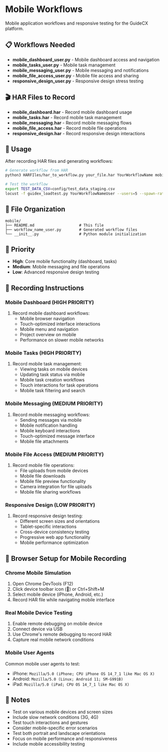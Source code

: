 # Mobile Workflows

Mobile application workflows and responsive testing for the GuideCX platform.

## 📋 Workflows Needed

- **mobile_dashboard_user.py** - Mobile dashboard access and navigation
- **mobile_tasks_user.py** - Mobile task management
- **mobile_messaging_user.py** - Mobile messaging and notifications
- **mobile_file_access_user.py** - Mobile file access and sharing
- **responsive_design_user.py** - Responsive design stress testing

## 🎬 HAR Files to Record

- **mobile_dashboard.har** - Record mobile dashboard usage
- **mobile_tasks.har** - Record mobile task management
- **mobile_messaging.har** - Record mobile messaging flows
- **mobile_file_access.har** - Record mobile file operations
- **responsive_design.har** - Record responsive design interactions

## 🚀 Usage

After recording HAR files and generating workflows:

```bash
# Generate workflow from HAR
python3 HARFIles/har_to_workflow.py your_file.har YourWorkflowName mobile

# Test the workflow
export TEST_DATA_CSV=config/test_data_staging.csv
locust -f guidex_loadtest.py YourWorkflowNameUser --users=5 --spawn-rate=1
```

## 📁 File Organization

```
mobile/
├── README.md                    # This file
├── workflow_name_user.py        # Generated workflow files
└── __init__.py                  # Python module initialization
```

## 🎯 Priority

- **High**: Core mobile functionality (dashboard, tasks)
- **Medium**: Mobile messaging and file operations
- **Low**: Advanced responsive design testing

## 📝 Recording Instructions

### Mobile Dashboard (HIGH PRIORITY)
1. Record mobile dashboard workflows:
   - Mobile browser navigation
   - Touch-optimized interface interactions
   - Mobile menu and navigation
   - Project overview on mobile
   - Performance on slower mobile networks

### Mobile Tasks (HIGH PRIORITY)
1. Record mobile task management:
   - Viewing tasks on mobile devices
   - Updating task status via mobile
   - Mobile task creation workflows
   - Touch interactions for task operations
   - Mobile task filtering and search

### Mobile Messaging (MEDIUM PRIORITY)
1. Record mobile messaging workflows:
   - Sending messages via mobile
   - Mobile notification handling
   - Mobile keyboard interactions
   - Touch-optimized message interface
   - Mobile file attachments

### Mobile File Access (MEDIUM PRIORITY)
1. Record mobile file operations:
   - File uploads from mobile devices
   - Mobile file downloads
   - Mobile file preview functionality
   - Camera integration for file uploads
   - Mobile file sharing workflows

### Responsive Design (LOW PRIORITY)
1. Record responsive design testing:
   - Different screen sizes and orientations
   - Tablet-specific interactions
   - Cross-device consistency testing
   - Progressive web app functionality
   - Mobile performance optimization

## 📝 Browser Setup for Mobile Recording

### Chrome Mobile Simulation
1. Open Chrome DevTools (F12)
2. Click device toolbar icon (📱) or Ctrl+Shift+M
3. Select mobile device (iPhone, Android, etc.)
4. Record HAR file while navigating mobile interface

### Real Mobile Device Testing
1. Enable remote debugging on mobile device
2. Connect device via USB
3. Use Chrome's remote debugging to record HAR
4. Capture real mobile network conditions

### Mobile User Agents
Common mobile user agents to test:
- iPhone: `Mozilla/5.0 (iPhone; CPU iPhone OS 14_7_1 like Mac OS X)`
- Android: `Mozilla/5.0 (Linux; Android 11; SM-G991B)`
- iPad: `Mozilla/5.0 (iPad; CPU OS 14_7_1 like Mac OS X)`

## 📝 Notes

- Test on various mobile devices and screen sizes
- Include slow network conditions (3G, 4G)
- Test touch interactions and gestures
- Consider mobile-specific error scenarios
- Test both portrait and landscape orientations
- Focus on mobile performance and responsiveness
- Include mobile accessibility testing 
